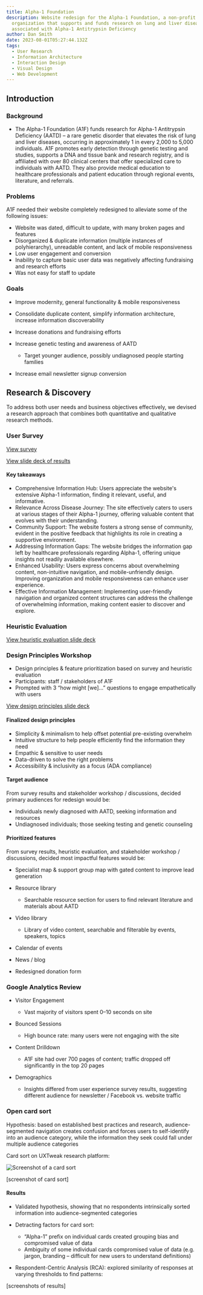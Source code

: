 ```yaml
---
title: Alpha-1 Foundation
description: Website redesign for the Alpha-1 Foundation, a non-profit
  organization that supports and funds research on lung and liver diseases
  associated with Alpha-1 Antitrypsin Deficiency
author: Dan Smith
date: 2023-08-01T05:27:44.132Z
tags:
  - User Research
  - Information Architecture
  - Interaction Design
  - Visual Design
  - Web Development
---
```

## Introduction

### Background

* The Alpha-1 Foundation (A1F) funds research for Alpha-1 Antitrypsin Deficiency (AATD) – a rare genetic disorder that elevates the risk of lung and liver diseases, occurring in approximately 1 in every 2,000 to 5,000 individuals. A1F promotes early detection through genetic testing and studies, supports a DNA and tissue bank and research registry, and is affiliated with over 80 clinical centers that offer specialized care to individuals with AATD. They also provide medical education to healthcare professionals and patient education through regional events, literature, and referrals.

### Problems

A1F needed their website completely redesigned to alleviate some of the following issues:

* Website was dated, difficult to update, with many broken pages and features
* Disorganized & duplicate information (multiple instances of polyhierarchy), unreadable content, and lack of mobile responsiveness
* Low user engagement and conversion
* Inability to capture basic user data was negatively affecting fundraising and research efforts
* Was not easy for staff to update

### Goals

* Improve modernity, general functionality & mobile responsiveness
* Consolidate duplicate content, simplify information architecture, increase information discoverability
* Increase donations and fundraising efforts
* Increase genetic testing and awareness of AATD

  * Target younger audience, possibly undiagnosed people starting families
* Increase email newsletter signup conversion

## Research & Discovery

To address both user needs and business objectives effectively, we devised a research approach that combines both quantitative and qualitative research methods.

### User Survey

[View survey](https://docs.google.com/forms/d/e/1FAIpQLScS1nlyTvtyvsJQJZR9QnP5kA_MQEnpNy7Ky4w_0Y_gTKxGVQ/viewform?usp=sf_link)

[View slide deck of results](https://docs.google.com/presentation/d/1wgA_QIO9slsiIZhmV-3LV_2BH1xsakJn45qkSqZuJ9c/edit?usp=sharing)

#### Key takeaways

* Comprehensive Information Hub: Users appreciate the website's extensive Alpha-1 information, finding it relevant, useful, and informative.
* Relevance Across Disease Journey: The site effectively caters to users at various stages of their Alpha-1 journey, offering valuable content that evolves with their understanding.
* Community Support: The website fosters a strong sense of community, evident in the positive feedback that highlights its role in creating a supportive environment.
* Addressing Information Gaps: The website bridges the information gap left by healthcare professionals regarding Alpha-1, offering unique insights not readily available elsewhere.
* Enhanced Usability: Users express concerns about overwhelming content, non-intuitive navigation, and mobile-unfriendly design. Improving organization and mobile responsiveness can enhance user experience.
* Effective Information Management: Implementing user-friendly navigation and organized content structures can address the challenge of overwhelming information, making content easier to discover and explore.

### Heuristic Evaluation

[View heuristic evaluation slide deck](https://docs.google.com/presentation/d/1yO5RDsCSf9dPQ_iEZg2C201HY9zSWoj71h5thvPH-iU/edit?usp=sharing)

### Design Principles Workshop

* Design principles & feature prioritization based on survey and heuristic evaluation
* Participants: staff / stakeholders of A1F
* Prompted with 3 “how might \[we]…” questions to engage empathetically with users

[View design principles slide deck](https://docs.google.com/presentation/d/1vYiEO0Cfs96iPV8dvVqk-kxi2jcs9tc5B5z_eqJyrTk/edit?usp=sharing)

#### Finalized design principles

* Simplicity & minimalism to help offset potential pre-existing overwhelm
* Intuitive structure to help people efficiently find the information they need
* Empathic & sensitive to user needs
* Data-driven to solve the right problems
* Accessibility & inclusivity as a focus (ADA compliance)

#### Target audience

From survey results and stakeholder workshop / discussions, decided primary audiences for redesign would be:

* Individuals newly diagnosed with AATD, seeking information and resources
* Undiagnosed individuals; those seeking testing and genetic counseling

#### Prioritized features

From survey results, heuristic evaluation, and stakeholder workshop / discussions, decided most impactful features would be:

* Specialist map & support group map with gated content to improve lead generation
* Resource library

  * Searchable resource section for users to find relevant literature and materials about AATD
* Video library

  * Library of video content, searchable and filterable by events, speakers, topics
* Calendar of events
* News / blog
* Redesigned donation form

### Google Analytics Review

* Visitor Engagement

  * Vast majority of visitors spent 0–10 seconds on site
* Bounced Sessions

  * High bounce rate: many users were not engaging with the site
* Content Drilldown

  * A1F site had over 700 pages of content; traffic dropped off significantly in the top 20 pages
* Demographics

  * Insights differed from user experience survey results, suggesting different audience for newsletter / Facebook vs. website traffic

### Open card sort

Hypothesis: based on established best practices and research, audience-segmented navigation creates confusion and forces users to self-identify into an audience category, while the information they seek could fall under multiple audience categories

Card sort on UXTweak research platform:

![Screenshot of a card sort](/static/img/screenshot-2023-08-10-at-12.59.43-pm.png "Card sort")

\[screenshot of card sort]

#### Results

* Validated hypothesis, showing that no respondents intrinsically sorted information into audience-segmented categories
* Detracting factors for card sort:

  * “Alpha-1” prefix on individual cards created grouping bias and compromised value of data
  * Ambiguity of some individual cards compromised value of data (e.g. jargon, branding – difficult for new users to understand definitions)
* Respondent-Centric Analysis (RCA): explored similarity of responses at varying thresholds to find patterns:

\[screenshots of results]
